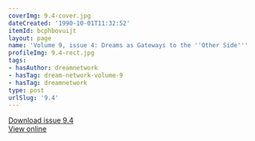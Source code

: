 ```yaml
---
coverImg: 9.4-cover.jpg
dateCreated: '1990-10-01T11:32:52'
itemId: bcphbovuijt
layout: page
name: 'Volume 9, issue 4: Dreams as Gateways to the ''Other Side'''
profileImg: 9.4-rect.jpg
tags:
- hasAuthor: dreamnetwork
- hasTag: dream-network-volume-9
- hasTag: dreamnetwork
type: post
urlSlug: '9.4'
---
```

<a href="../files/pdfs/Volume_9/9.4-Dream-Network-Journal-Vol-9-No-4.pdf" download="">Download issue 9.4</a><br><a href="../files/pdfs/Volume_9/9.4-Dream-Network-Journal-Vol-9-No-4.pdf">View online</a>